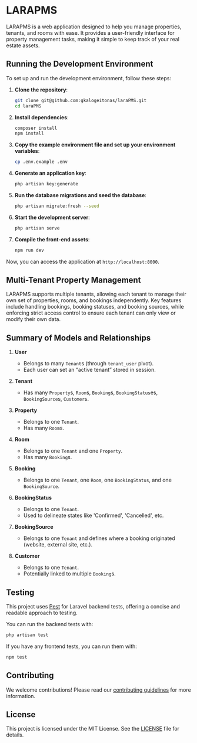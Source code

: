 # LARAPMS

LARAPMS is a web application designed to help you manage properties, tenants, and rooms with ease. It provides a user-friendly interface for property management tasks, making it simple to keep track of your real estate assets.

## Running the Development Environment

To set up and run the development environment, follow these steps:

1. **Clone the repository**:
    ```sh
    git clone git@github.com:gkalogeitonas/laraPMS.git
    cd laraPMS
    ```

2. **Install dependencies**:
    ```sh
    composer install
    npm install
    ```

3. **Copy the example environment file and set up your environment variables**:
    ```sh
    cp .env.example .env
    ```

4. **Generate an application key**:
    ```sh
    php artisan key:generate
    ```

5. **Run the database migrations and seed the database**:
    ```sh
    php artisan migrate:fresh --seed
    ```

6. **Start the development server**:
    ```sh
    php artisan serve
    ```

7. **Compile the front-end assets**:
    ```sh
    npm run dev
    ```

Now, you can access the application at `http://localhost:8000`.

## Multi-Tenant Property Management

LARAPMS supports multiple tenants, allowing each tenant to manage their own set of properties, rooms, and bookings independently. Key features include handling bookings, booking statuses, and booking sources, while enforcing strict access control to ensure each tenant can only view or modify their own data.

## Summary of Models and Relationships

1. **User**  
   - Belongs to many `Tenant`s (through `tenant_user` pivot).  
   - Each user can set an “active tenant” stored in session.

2. **Tenant**  
   - Has many `Property`s, `Room`s, `Booking`s, `BookingStatus`es, `BookingSource`s, `Customer`s.

3. **Property**  
   - Belongs to one `Tenant`.  
   - Has many `Room`s.

4. **Room**  
   - Belongs to one `Tenant` and one `Property`.  
   - Has many `Booking`s.

5. **Booking**  
   - Belongs to one `Tenant`, one `Room`, one `BookingStatus`, and one `BookingSource`.

6. **BookingStatus**  
   - Belongs to one `Tenant`.  
   - Used to delineate states like 'Confirmed', 'Cancelled', etc.

7. **BookingSource**  
   - Belongs to one `Tenant` and defines where a booking originated (website, external site, etc.).

8. **Customer**  
   - Belongs to one `Tenant`.  
   - Potentially linked to multiple `Booking`s.

## Testing

This project uses [Pest](https://pestphp.com/) for Laravel backend tests, offering a concise and readable approach to testing.

You can run the backend tests with:

```sh
php artisan test
```

If you have any frontend tests, you can run them with:

```sh
npm test
```

## Contributing

We welcome contributions! Please read our [contributing guidelines](CONTRIBUTING.md) for more information.

## License

This project is licensed under the MIT License. See the [LICENSE](LICENSE) file for details.
